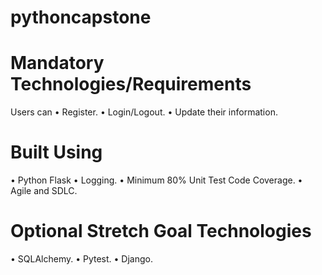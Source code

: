 # pythoncapstone
# Mandatory Technologies/Requirements
 Users can
• Register.
• Login/Logout.
• Update their information.

# Built Using
• Python Flask
• Logging.
• Minimum 80% Unit Test Code Coverage.
• Agile and SDLC.

# Optional Stretch Goal Technologies
• SQLAlchemy.
• Pytest.
• Django.
